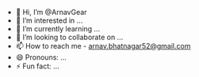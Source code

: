 - 👋 Hi, I’m @ArnavGear
- 👀 I’m interested in ...
- 🌱 I’m currently learning ...
- 💞️ I’m looking to collaborate on ...
- 📫 How to reach me - arnav.bhatnagar52@gmail.com
- 😄 Pronouns: ...
- ⚡ Fun fact: ...

<!---
ArnavGear/ArnavGear is a ✨ special ✨ repository because its `README.md` (this file) appears on your GitHub profile.
You can click the Preview link to take a look at your changes.
--->
